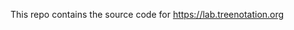 This repo contains the source code for <a href="https://lab.treenotation.org">https://lab.treenotation.org</a>

